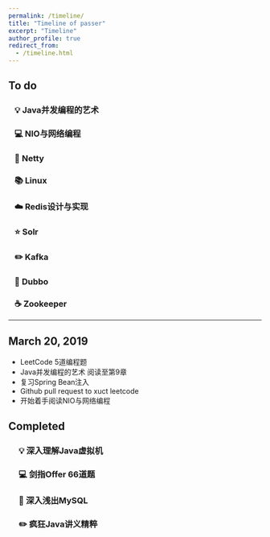 ```yaml
---
permalink: /timeline/
title: "Timeline of passer"
excerpt: "Timeline"
author_profile: true
redirect_from:
  - /timeline.html
---
```


To do
---
### &ensp; 💡 Java并发编程的艺术
### &ensp; 💻 NIO与网络编程
### &ensp; 🎨 Netty
### &ensp; 📚 Linux
### &ensp; ☁️ Redis设计与实现
### &ensp; ⭐️ Solr
### &ensp; ✏️ Kafka
### &ensp; 💾 Dubbo
### &ensp; ☕️ Zookeeper

---

March 20, 2019
---
* LeetCode 5道编程题
* Java并发编程的艺术 阅读至第9章
* 复习Spring Bean注入
* Github pull request to xuct leetcode
* 开始着手阅读NIO与网络编程

Completed
---
### &ensp;&ensp; 💡 深入理解Java虚拟机
### &ensp;&ensp; 💻 剑指Offer 66道题
### &ensp;&ensp; 🎨 深入浅出MySQL
### &ensp;&ensp; ✏️ 疯狂Java讲义精粹
